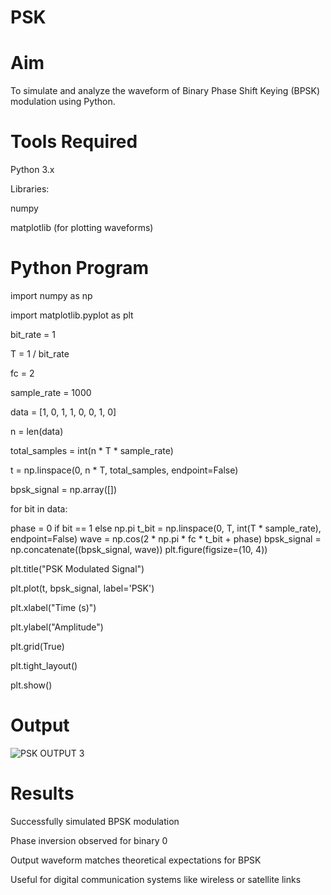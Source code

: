#  PSK

#  Aim

To simulate and analyze the waveform of Binary Phase Shift Keying (BPSK) modulation using Python.

#  Tools Required

Python 3.x

Libraries:

numpy

matplotlib (for plotting waveforms)

#  Python Program

import numpy as np

import matplotlib.pyplot as plt

bit_rate = 1

T = 1 / bit_rate

fc = 2

sample_rate = 1000

data = [1, 0, 1, 1, 0, 0, 1, 0]

n = len(data)

total_samples = int(n * T * sample_rate)

t = np.linspace(0, n * T, total_samples, endpoint=False)

bpsk_signal = np.array([])

for bit in data:

phase = 0 if bit == 1 else np.pi
t_bit = np.linspace(0, T, int(T * sample_rate), endpoint=False)
wave = np.cos(2 * np.pi * fc * t_bit + phase)
bpsk_signal = np.concatenate((bpsk_signal, wave))
plt.figure(figsize=(10, 4))

plt.title("PSK Modulated Signal")

plt.plot(t, bpsk_signal, label='PSK')

plt.xlabel("Time (s)")

plt.ylabel("Amplitude")

plt.grid(True)

plt.tight_layout()

plt.show()

#  Output

![PSK OUTPUT 3](https://github.com/user-attachments/assets/90331170-b6f4-44ac-a885-f4ef86595bc5)

#  Results

Successfully simulated BPSK modulation

Phase inversion observed for binary 0

Output waveform matches theoretical expectations for BPSK

Useful for digital communication systems like wireless or satellite links
